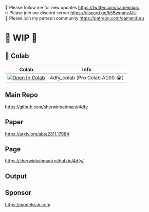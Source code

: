 🐣 Please follow me for new updates https://twitter.com/camenduru <br />
🔥 Please join our discord server https://discord.gg/k5BwmmvJJU <br />
🥳 Please join my patreon community https://patreon.com/camenduru <br />

# 🚦 WIP 🚦

## 🦒 Colab

| Colab | Info
| --- | --- |
[![Open In Colab](https://colab.research.google.com/assets/colab-badge.svg)](https://colab.research.google.com/github/camenduru/4dfy-colab/blob/main/4dfy_colab.ipynb) | 4dfy_colab (Pro Colab A100 😭)

## Main Repo
https://github.com/sherwinbahmani/4dfy  <br />

## Paper
https://arxiv.org/abs/2311.17984

## Page
https://sherwinbahmani.github.io/4dfy/

## Output

## Sponsor
https://modelslab.com
